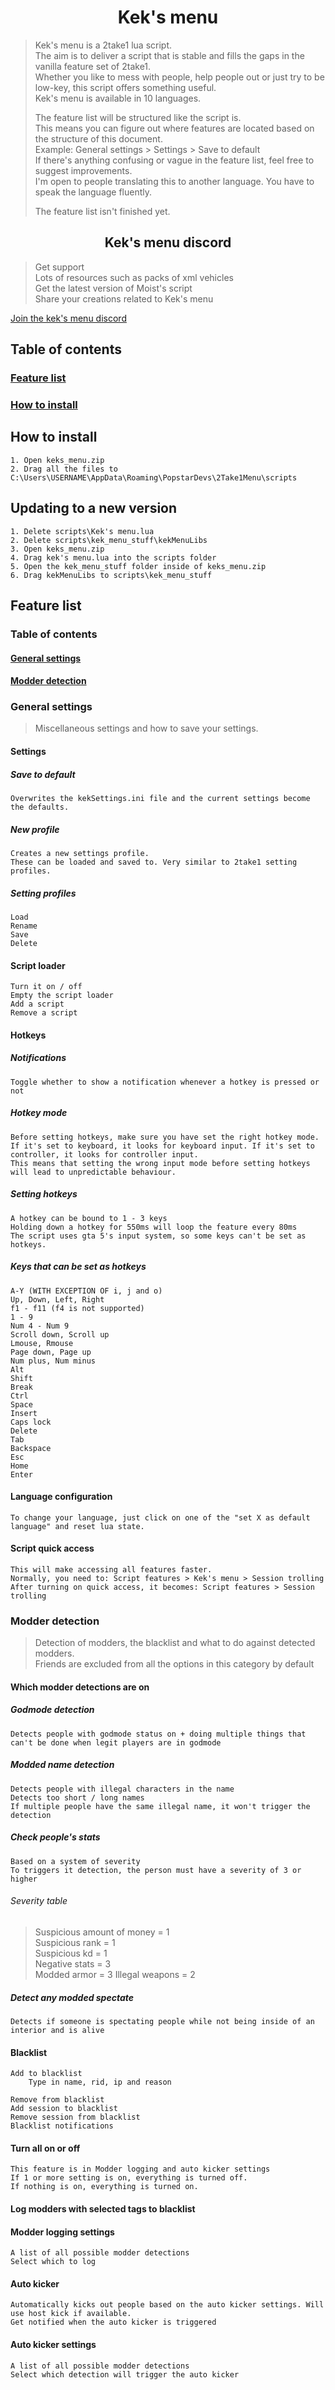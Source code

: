 <h1 align="center">Kek's menu</h1>

> Kek's menu is a 2take1 lua script.<br/>
> The aim is to deliver a script that is stable and fills the gaps in the vanilla feature set of 2take1.<br/>
> Whether you like to mess with people, help people out or just try to be low-key, this script offers something useful.<br/>
> Kek's menu is available in 10 languages.<br/>
> 
> The feature list will be structured like the script is.<br/>
> This means you can figure out where features are located based on the structure of this document.<br/>
> Example: General settings > Settings > Save to default<br/>
> If there's anything confusing or vague in the feature list, feel free to suggest improvements.<br/>
> I'm open to people translating this to another language. You have to speak the language fluently.<br/>
>
> The feature list isn't finished yet.

<h2 align="center">Kek's menu discord</h2>

> Get support<br/>
> Lots of resources such as packs of xml vehicles<br/>
> Get the latest version of Moist's script<br/>
> Share your creations related to Kek's menu

[Join the kek's menu discord](https://discord.gg/CPSgPz4D7X "Kek's menu Discord")

## Table of contents

### [Feature list](#Feature-list-1)

### [How to install](#How-to-install-1)

## How to install
	1. Open keks_menu.zip
	2. Drag all the files to C:\Users\USERNAME\AppData\Roaming\PopstarDevs\2Take1Menu\scripts

## Updating to a new version
	1. Delete scripts\Kek's menu.lua
	2. Delete scripts\kek_menu_stuff\kekMenuLibs
	3. Open keks_menu.zip
	4. Drag kek's menu.lua into the scripts folder
	5. Open the kek_menu_stuff folder inside of keks_menu.zip
	6. Drag kekMenuLibs to scripts\kek_menu_stuff

## Feature list

### Table of contents

#### [General settings](#General-settings-1)

#### [Modder detection](#Modder-detection-1)

### General settings

> Miscellaneous settings and how to save your settings.

#### Settings

##### Save to default
	Overwrites the kekSettings.ini file and the current settings become the defaults.

##### New profile
	Creates a new settings profile.
	These can be loaded and saved to. Very similar to 2take1 setting profiles.

##### Setting profiles
	Load
	Rename
	Save
	Delete

#### Script loader
	Turn it on / off
	Empty the script loader
	Add a script
	Remove a script

#### Hotkeys

##### Notifications
	Toggle whether to show a notification whenever a hotkey is pressed or not

##### Hotkey mode
	Before setting hotkeys, make sure you have set the right hotkey mode.
	If it's set to keyboard, it looks for keyboard input. If it's set to controller, it looks for controller input.
	This means that setting the wrong input mode before setting hotkeys will lead to unpredictable behaviour.

##### Setting hotkeys
	A hotkey can be bound to 1 - 3 keys
	Holding down a hotkey for 550ms will loop the feature every 80ms
	The script uses gta 5's input system, so some keys can't be set as hotkeys.

##### Keys that can be set as hotkeys
	A-Y (WITH EXCEPTION OF i, j and o)
	Up, Down, Left, Right
	f1 - f11 (f4 is not supported)
	1 - 9
	Num 4 - Num 9
	Scroll down, Scroll up
	Lmouse, Rmouse
	Page down, Page up
	Num plus, Num minus
	Alt
	Shift
	Break
	Ctrl
	Space
	Insert
	Caps lock
	Delete
	Tab
	Backspace
	Esc
	Home
	Enter

#### Language configuration
	To change your language, just click on one of the "set X as default language" and reset lua state.

#### Script quick access
	This will make accessing all features faster.
	Normally, you need to: Script features > Kek's menu > Session trolling
	After turning on quick access, it becomes: Script features > Session trolling

### Modder detection

> Detection of modders, the blacklist and what to do against detected modders.<br/>
> Friends are excluded from all the options in this category by default

#### Which modder detections are on

##### Godmode detection
	Detects people with godmode status on + doing multiple things that can't be done when legit players are in godmode

##### Modded name detection
	Detects people with illegal characters in the name
	Detects too short / long names
	If multiple people have the same illegal name, it won't trigger the detection

##### Check people's stats
	Based on a system of severity
	To triggers it detection, the person must have a severity of 3 or higher

###### Severity table
> Suspicious amount of money = 1<br/>
> Suspicious rank = 1<br/>
> Suspicious kd = 1<br/>
> Negative stats = 3<br/>
> Modded armor = 3
> Illegal weapons = 2

##### Detect any modded spectate
	Detects if someone is spectating people while not being inside of an interior and is alive

#### Blacklist
	Add to blacklist
		Type in name, rid, ip and reason

	Remove from blacklist
	Add session to blacklist
	Remove session from blacklist
	Blacklist notifications

#### Turn all on or off
	This feature is in Modder logging and auto kicker settings
	If 1 or more setting is on, everything is turned off.
	If nothing is on, everything is turned on.

#### Log modders with selected tags to blacklist

#### Modder logging settings
	A list of all possible modder detections
	Select which to log

#### Auto kicker
	Automatically kicks out people based on the auto kicker settings. Will use host kick if available.
	Get notified when the auto kicker is triggered

#### Auto kicker settings
	A list of all possible modder detections
	Select which detection will trigger the auto kicker
